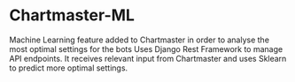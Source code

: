 # Chartmaster-ML
Machine Learning feature added to Chartmaster in order to analyse the most optimal settings for the bots
Uses Django Rest Framework to manage API endpoints. It receives relevant input from Chartmaster and uses Sklearn to predict more optimal settings.
